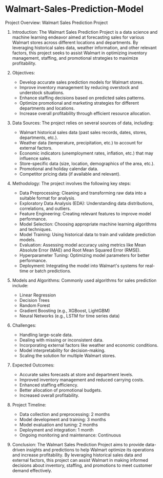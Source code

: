 # Walmart-Sales-Prediction-Model
Project Overview: Walmart Sales Prediction Project

1. Introduction:
   The Walmart Sales Prediction Project is a data science and machine learning endeavor aimed at forecasting sales for various Walmart stores across different locations and departments. By leveraging historical sales data, weather information, and other relevant factors, this project seeks to assist Walmart in optimizing inventory management, staffing, and promotional strategies to maximize profitability.

2. Objectives:
   - Develop accurate sales prediction models for Walmart stores.
   - Improve inventory management by reducing overstock and understock situations.
   - Enhance staffing decisions based on predicted sales patterns.
   - Optimize promotional and marketing strategies for different departments and locations.
   - Increase overall profitability through efficient resource allocation.

3. Data Sources:
   The project relies on several sources of data, including:
   - Walmart historical sales data (past sales records, dates, stores, departments, etc.).
   - Weather data (temperature, precipitation, etc.) to account for external factors.
   - Economic indicators (unemployment rates, inflation, etc.) that may influence sales.
   - Store-specific data (size, location, demographics of the area, etc.).
   - Promotional and holiday calendar data.
   - Competitor pricing data (if available and relevant).

4. Methodology:
   The project involves the following key steps:
   - Data Preprocessing: Cleaning and transforming raw data into a suitable format for analysis.
   - Exploratory Data Analysis (EDA): Understanding data distributions, correlations, and outliers.
   - Feature Engineering: Creating relevant features to improve model performance.
   - Model Selection: Choosing appropriate machine learning algorithms and techniques.
   - Model Training: Using historical data to train and validate prediction models.
   - Evaluation: Assessing model accuracy using metrics like Mean Absolute Error (MAE) and Root Mean Squared Error (RMSE).
   - Hyperparameter Tuning: Optimizing model parameters for better performance.
   - Deployment: Integrating the model into Walmart's systems for real-time or batch predictions.

5. Models and Algorithms:
   Commonly used algorithms for sales prediction include:
   - Linear Regression
   - Decision Trees
   - Random Forest
   - Gradient Boosting (e.g., XGBoost, LightGBM)
   - Neural Networks (e.g., LSTM for time series data)

6. Challenges:
   - Handling large-scale data.
   - Dealing with missing or inconsistent data.
   - Incorporating external factors like weather and economic conditions.
   - Model interpretability for decision-making.
   - Scaling the solution for multiple Walmart stores.

7. Expected Outcomes:
   - Accurate sales forecasts at store and department levels.
   - Improved inventory management and reduced carrying costs.
   - Enhanced staffing efficiency.
   - Better allocation of promotional budgets.
   - Increased overall profitability.

8. Project Timeline:
   - Data collection and preprocessing: 2 months
   - Model development and training: 3 months
   - Model evaluation and tuning: 2 months
   - Deployment and integration: 1 month
   - Ongoing monitoring and maintenance: Continuous

9. Conclusion:
   The Walmart Sales Prediction Project aims to provide data-driven insights and predictions to help Walmart optimize its operations and increase profitability. By leveraging historical sales data and external factors, this project can assist Walmart in making informed decisions about inventory, staffing, and promotions to meet customer demand effectively.
